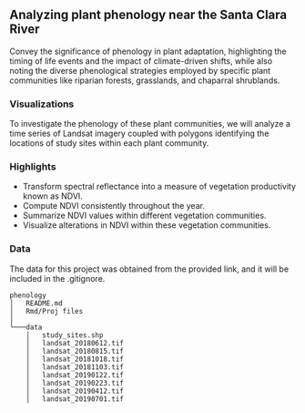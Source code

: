 ## Analyzing plant phenology near the Santa Clara River
Convey the significance of phenology in plant adaptation, highlighting the timing of life events and the impact of climate-driven shifts, while also noting the diverse phenological strategies employed by specific plant communities like riparian forests, grasslands, and chaparral shrublands.

### Visualizations

To investigate the phenology of these plant communities, we will analyze a time series of Landsat imagery coupled with polygons identifying the locations of study sites within each plant community.

### Highlights
- Transform spectral reflectance into a measure of vegetation productivity known as NDVI.
- Compute NDVI consistently throughout the year.
- Summarize NDVI values within different vegetation communities.
- Visualize alterations in NDVI within these vegetation communities.


### Data
The data for this project was obtained from the provided link, and it will be included in the .gitignore.

```
phenology
│   README.md
│   Rmd/Proj files    
│
└───data
    │   study_sites.shp
    │   landsat_20180612.tif
    │   landsat_20180815.tif        
    │   landsat_20181018.tif        
    │   landsat_20181103.tif
    │   landsat_20190122.tif
    │   landsat_20190223.tif     
    │   landsat_20190412.tif  
    │   landsat_20190701.tif
```

